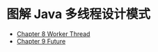 # 图解 Java 多线程设计模式

* [Chapter 8 Worker Thread](chapter/Chapter-8_Worker-Thread.md) 
* [Chapter 9 Future](chapter/Chapter-8_Worker-Thread.md) 